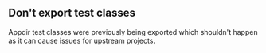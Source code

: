 ## Don't export test classes

Appdir test classes were previously being exported which shouldn't happen as it can cause issues for upstream projects.

